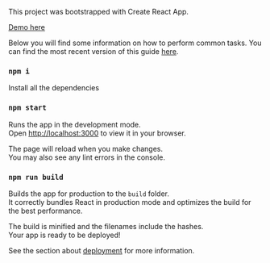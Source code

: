 This project was bootstrapped with Create React App.

[Demo here](https://codesandbox.io/s/gracious-euclid-w62ef)

Below you will find some information on how to perform common tasks.
You can find the most recent version of this guide [here](https://github.com/facebook/create-react-app/blob/main/packages/cra-template/template/README.md).

### `npm i`

Install all the dependencies

### `npm start`

Runs the app in the development mode.\
Open [http://localhost:3000](http://localhost:3000) to view it in your browser.

The page will reload when you make changes.\
You may also see any lint errors in the console.

### `npm run build`

Builds the app for production to the `build` folder.\
It correctly bundles React in production mode and optimizes the build for the best performance.

The build is minified and the filenames include the hashes.\
Your app is ready to be deployed!

See the section about [deployment](https://facebook.github.io/create-react-app/docs/deployment) for more information.

